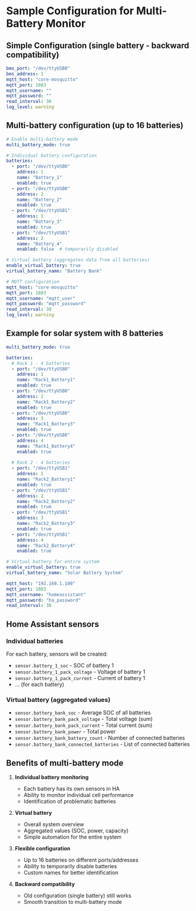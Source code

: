 # Sample Configuration for Multi-Battery Monitor

## Simple Configuration (single battery - backward compatibility)
```yaml
bms_port: "/dev/ttyUSB0"
bms_address: 1
mqtt_host: "core-mosquitto"
mqtt_port: 1883
mqtt_username: ""
mqtt_password: ""
read_interval: 30
log_level: warning
```

## Multi-battery configuration (up to 16 batteries)
```yaml
# Enable multi-battery mode
multi_battery_mode: true

# Individual battery configuration
batteries:
  - port: "/dev/ttyUSB0"
    address: 1
    name: "Battery_1"
    enabled: true
  - port: "/dev/ttyUSB0"
    address: 2
    name: "Battery_2"
    enabled: true
  - port: "/dev/ttyUSB1"
    address: 1
    name: "Battery_3"
    enabled: true
  - port: "/dev/ttyUSB1"
    address: 2
    name: "Battery_4"
    enabled: false  # temporarily disabled

# Virtual battery (aggregates data from all batteries)
enable_virtual_battery: true
virtual_battery_name: "Battery Bank"

# MQTT configuration
mqtt_host: "core-mosquitto"
mqtt_port: 1883
mqtt_username: "mqtt_user"
mqtt_password: "mqtt_password"
read_interval: 30
log_level: warning
```

## Example for solar system with 8 batteries
```yaml
multi_battery_mode: true

batteries:
  # Rack 1 - 4 batteries
  - port: "/dev/ttyUSB0"
    address: 1
    name: "Rack1_Battery1"
    enabled: true
  - port: "/dev/ttyUSB0"
    address: 2
    name: "Rack1_Battery2"
    enabled: true
  - port: "/dev/ttyUSB0"
    address: 3
    name: "Rack1_Battery3"
    enabled: true
  - port: "/dev/ttyUSB0"
    address: 4
    name: "Rack1_Battery4"
    enabled: true
    
  # Rack 2 - 4 batteries
  - port: "/dev/ttyUSB1"
    address: 1
    name: "Rack2_Battery1"
    enabled: true
  - port: "/dev/ttyUSB1"
    address: 2
    name: "Rack2_Battery2"
    enabled: true
  - port: "/dev/ttyUSB1"
    address: 3
    name: "Rack2_Battery3"
    enabled: true
  - port: "/dev/ttyUSB1"
    address: 4
    name: "Rack2_Battery4"
    enabled: true

# Virtual battery for entire system
enable_virtual_battery: true
virtual_battery_name: "Solar Battery System"

mqtt_host: "192.168.1.100"
mqtt_port: 1883
mqtt_username: "homeassistant"
mqtt_password: "ha_password"
read_interval: 30
```

## Home Assistant sensors

### Individual batteries
For each battery, sensors will be created:
- `sensor.battery_1_soc` - SOC of battery 1
- `sensor.battery_1_pack_voltage` - Voltage of battery 1
- `sensor.battery_1_pack_current` - Current of battery 1
- ... (for each battery)

### Virtual battery (aggregated values)
- `sensor.battery_bank_soc` - Average SOC of all batteries
- `sensor.battery_bank_pack_voltage` - Total voltage (sum)
- `sensor.battery_bank_pack_current` - Total current (sum)
- `sensor.battery_bank_power` - Total power
- `sensor.battery_bank_battery_count` - Number of connected batteries
- `sensor.battery_bank_connected_batteries` - List of connected batteries

## Benefits of multi-battery mode

1. **Individual battery monitoring**
   - Each battery has its own sensors in HA
   - Ability to monitor individual cell performance
   - Identification of problematic batteries

2. **Virtual battery**
   - Overall system overview
   - Aggregated values (SOC, power, capacity)
   - Simple automation for the entire system

3. **Flexible configuration**
   - Up to 16 batteries on different ports/addresses
   - Ability to temporarily disable batteries
   - Custom names for better identification

4. **Backward compatibility**
   - Old configuration (single battery) still works
   - Smooth transition to multi-battery mode
